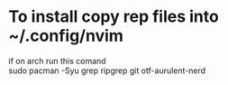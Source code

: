 # To install copy rep files into ~/.config/nvim
if on arch run this comand<br>
sudo pacman -Syu grep ripgrep git otf-aurulent-nerd
